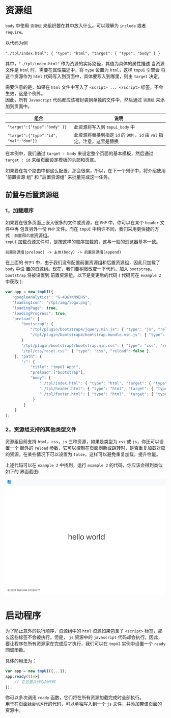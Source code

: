 # 资源组

`body` 中使用 `资源组` 来组织要在其中放入什么。可以理解为 `include` 或者 `require`。 

以代码为例  

`"./tpl/index.html": { "type": "html", "target": { "type": "body" } }`  

其中，`"./tpl/index.html"` 作为资源的实际路径，其值为具体的属性描述
当资源文件是 `html` 时，需要在属性描述中，将 `type` 设置为 `html`，这样 `tmpUI` 引擎会
将这个资源作为 `html` 代码写入到页面中，具体要写入到哪里，则由 `target` 决定。  

需要注意的是，如果在 `html` 文件中写入了 `<script> ... </script>` 标签，不会生效，这是个例外。  
因此，所有 `Javascript` 代码都应该被封装到单独的文件中，然后通过 `资源组` 来添加到页面中。

| 组合 | 说明 |
|-----|-----|
|`"target":{"type":"body" }}`|此资源将写入到 `tmpui_body` 中|
|`"target":{"type":"id", "val":"dom"}}`|此资源将替换到指定 `id` 的 `DOM` ，`id` 由 `val` 指定。注意，这里是替换|

在本例中，我们通过 `target : body` 来设定整个页面的基本模板，然后通过 `target : id` 来给页面设定模板的头部和页底。  

如果要在每个路由中都这么配置，那会很累，所以，在下一个列子中，将介绍使用 "前置资源 组" 和 "后置资源组" 来批量完成这一任务。

## 前置与后置资源组

### 1，加载顺序

如果要在很多页面上嵌入很多的文件或资源，在 `PHP` 中，你可以在某个 `header` 文件中再 包含另外一份 `PHP` 文件。而在 `tmpUI` 中稍许不同，我们采用更快捷的方式：`前置`和`后置`资源组。  
`tmpUI` 加载资源文件时，是按这样的顺序加载的，这与一般的浏览器基本一致。 

`前置资源组(preload) -> 主体(body) -> 后置资源组(append)`


在上面的 `例子1` 中，由于我们没有配置前置资源组和后置资源组，因此只加载了 `body` 中设 置的资源组。现在，我们要稍微改变一下代码，加入 `bootstrap`。`bootstrap` 将被设置到 前置资源组。以下是变更后的代码 ( 代码可在 `example 2` 中获取 ):

```javascript
var app = new tmpUI({
   "googleAnalytics": "G-4DGYKM9EHS",
   "loadingIcon": "/tpl/img/logo.png",
   "loadingPage": true,
   "loadingProgress": true,
   "preload": {
       "bootstrap": {
           "/tpl/plugin/bootstrap4/jquery.min.js": { "type": "js", "reload": false },
           "/tpl/plugin/bootstrap4/bootstrap.bundle.min.js": { "type": "js", "reload":false },false },
       }
       "/tpl/plugin/bootstrap4/bootstrap.min.css": { "type": "css", "reload":
       "/tpl/css/reset.css": { "type": "css", "reload": false },
    }, "path": {
       "/": {
           "title": "tmpUI App!",
           "preload":["bootstrap"],
           "body": {
               "./tpl/index.html": { "type": "html", "target": { "type": "body" } },
               "./tpl/header.html": { "type": "html", "target": { "type": "id", "val":"tpl_header" } },
               "./tpl/footer.html": { "type": "html", "target": { "type": "id", "val":"tpl_footer" } } 
            }
        } 
    }
);
```

### 2，资源组支持的其他类型文件
资源组目前支持 `html`，`css`，`js` 三种资源，如果是类型为 `css` 或 `js`，你还可以设置一个 额外的 `reload` 参数，它可以控制在页面刷新或跳转时，是否重复加载对应的资源。在某些情况下可以设置为 `false`，这样可以避免重复加载，提升性能。   

上述代码可以在 `example 2` 中找到，运行 `example 2` 的代码，你应该会得到类似如下的 界面截图:

<img src="./img/image8.png">

# 启动程序
为了防止意外的执行顺序，资源组中的 `html` 资源如果包含了 `<script>` 标签，那么这些标签不会被执行。但是， `js` 资源中的 `javascript` 代码却会执行。因此，要让程序在所有资源家在完成后才执行，我们可以在 `tmpUI` 实例中设置一个 `ready` 回调函数。

具体的用法为：

```javascript
var app = new tmpUI({...});
app.ready(()=>{
    // 在这里执行你的代码
});
```
你可以多次调用 `ready` 函数，它们将在所有资源加载完成时全部执行。  
用于在页面`就绪时`运行的代码，可以单独写入到一个 `js` 文件，并添加带该页面的资源中。